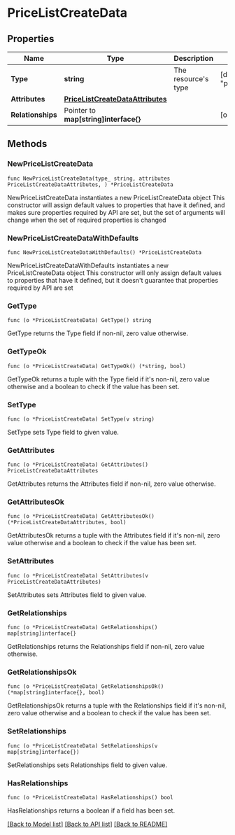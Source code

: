 # PriceListCreateData

## Properties

Name | Type | Description | Notes
------------ | ------------- | ------------- | -------------
**Type** | **string** | The resource&#39;s type | [default to "price_lists"]
**Attributes** | [**PriceListCreateDataAttributes**](PriceListCreateDataAttributes.md) |  | 
**Relationships** | Pointer to **map[string]interface{}** |  | [optional] 

## Methods

### NewPriceListCreateData

`func NewPriceListCreateData(type_ string, attributes PriceListCreateDataAttributes, ) *PriceListCreateData`

NewPriceListCreateData instantiates a new PriceListCreateData object
This constructor will assign default values to properties that have it defined,
and makes sure properties required by API are set, but the set of arguments
will change when the set of required properties is changed

### NewPriceListCreateDataWithDefaults

`func NewPriceListCreateDataWithDefaults() *PriceListCreateData`

NewPriceListCreateDataWithDefaults instantiates a new PriceListCreateData object
This constructor will only assign default values to properties that have it defined,
but it doesn't guarantee that properties required by API are set

### GetType

`func (o *PriceListCreateData) GetType() string`

GetType returns the Type field if non-nil, zero value otherwise.

### GetTypeOk

`func (o *PriceListCreateData) GetTypeOk() (*string, bool)`

GetTypeOk returns a tuple with the Type field if it's non-nil, zero value otherwise
and a boolean to check if the value has been set.

### SetType

`func (o *PriceListCreateData) SetType(v string)`

SetType sets Type field to given value.


### GetAttributes

`func (o *PriceListCreateData) GetAttributes() PriceListCreateDataAttributes`

GetAttributes returns the Attributes field if non-nil, zero value otherwise.

### GetAttributesOk

`func (o *PriceListCreateData) GetAttributesOk() (*PriceListCreateDataAttributes, bool)`

GetAttributesOk returns a tuple with the Attributes field if it's non-nil, zero value otherwise
and a boolean to check if the value has been set.

### SetAttributes

`func (o *PriceListCreateData) SetAttributes(v PriceListCreateDataAttributes)`

SetAttributes sets Attributes field to given value.


### GetRelationships

`func (o *PriceListCreateData) GetRelationships() map[string]interface{}`

GetRelationships returns the Relationships field if non-nil, zero value otherwise.

### GetRelationshipsOk

`func (o *PriceListCreateData) GetRelationshipsOk() (*map[string]interface{}, bool)`

GetRelationshipsOk returns a tuple with the Relationships field if it's non-nil, zero value otherwise
and a boolean to check if the value has been set.

### SetRelationships

`func (o *PriceListCreateData) SetRelationships(v map[string]interface{})`

SetRelationships sets Relationships field to given value.

### HasRelationships

`func (o *PriceListCreateData) HasRelationships() bool`

HasRelationships returns a boolean if a field has been set.


[[Back to Model list]](../README.md#documentation-for-models) [[Back to API list]](../README.md#documentation-for-api-endpoints) [[Back to README]](../README.md)


